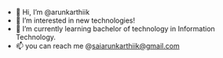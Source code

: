- 👋 Hi, I’m @arunkarthiik
- 👀 I’m interested in new technologies!
- 🌱 I’m currently learning bachelor of technology in Information Technology.
- 📫 you can reach me @saiarunkarthiik@gmail.com

<!---
arunkarthiik/arunkarthiik is a ✨ special ✨ repository because its `README.md` (this file) appears on your GitHub profile.
You can click the Preview link to take a look at your changes.
--->
